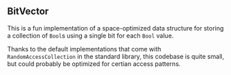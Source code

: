 ## BitVector

This is a fun implementation of a space-optimized data structure for storing a 
collection of `Bool`s using a single bit for each `Bool` value.

Thanks to the default implementations that come with `RandomAccessCollection` in
the standard library, this codebase is quite small, but could probably be
optimized for certian access patterns.
